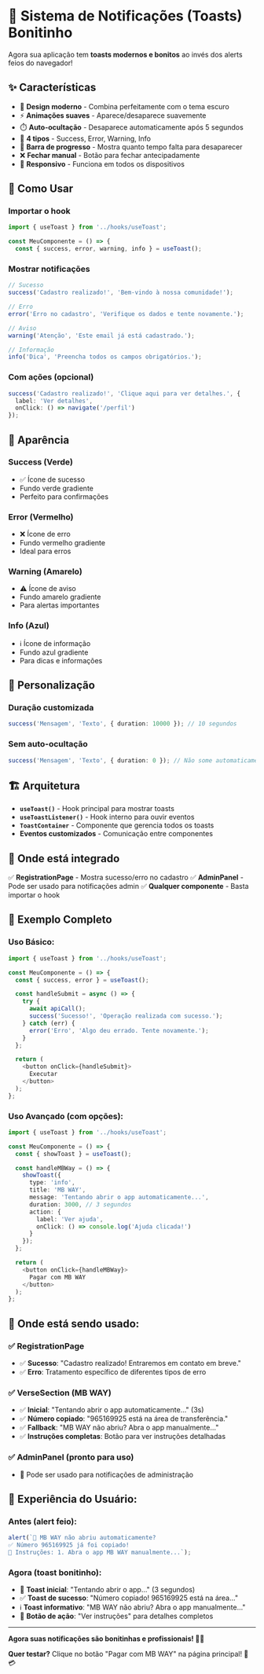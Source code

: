 # 🎉 Sistema de Notificações (Toasts) Bonitinho

Agora sua aplicação tem **toasts modernos e bonitos** ao invés dos alerts feios do navegador!

## ✨ Características

- 🎨 **Design moderno** - Combina perfeitamente com o tema escuro
- ⚡ **Animações suaves** - Aparece/desaparece suavemente
- ⏱️ **Auto-ocultação** - Desaparece automaticamente após 5 segundos
- 🎯 **4 tipos** - Success, Error, Warning, Info
- 🔄 **Barra de progresso** - Mostra quanto tempo falta para desaparecer
- ❌ **Fechar manual** - Botão para fechar antecipadamente
- 📱 **Responsivo** - Funciona em todos os dispositivos

## 🚀 Como Usar

### Importar o hook
```typescript
import { useToast } from '../hooks/useToast';

const MeuComponente = () => {
  const { success, error, warning, info } = useToast();
```

### Mostrar notificações
```typescript
// Sucesso
success('Cadastro realizado!', 'Bem-vindo à nossa comunidade!');

// Erro
error('Erro no cadastro', 'Verifique os dados e tente novamente.');

// Aviso
warning('Atenção', 'Este email já está cadastrado.');

// Informação
info('Dica', 'Preencha todos os campos obrigatórios.');
```

### Com ações (opcional)
```typescript
success('Cadastro realizado!', 'Clique aqui para ver detalhes.', {
  label: 'Ver detalhes',
  onClick: () => navigate('/perfil')
});
```

## 🎨 Aparência

### Success (Verde)
- ✅ Ícone de sucesso
- Fundo verde gradiente
- Perfeito para confirmações

### Error (Vermelho)
- ❌ Ícone de erro
- Fundo vermelho gradiente
- Ideal para erros

### Warning (Amarelo)
- ⚠️ Ícone de aviso
- Fundo amarelo gradiente
- Para alertas importantes

### Info (Azul)
- ℹ️ Ícone de informação
- Fundo azul gradiente
- Para dicas e informações

## 🔧 Personalização

### Duração customizada
```typescript
success('Mensagem', 'Texto', { duration: 10000 }); // 10 segundos
```

### Sem auto-ocultação
```typescript
success('Mensagem', 'Texto', { duration: 0 }); // Não some automaticamente
```

## 🏗️ Arquitetura

- **`useToast()`** - Hook principal para mostrar toasts
- **`useToastListener()`** - Hook interno para ouvir eventos
- **`ToastContainer`** - Componente que gerencia todos os toasts
- **Eventos customizados** - Comunicação entre componentes

## 📍 Onde está integrado

✅ **RegistrationPage** - Mostra sucesso/erro no cadastro
✅ **AdminPanel** - Pode ser usado para notificações admin
✅ **Qualquer componente** - Basta importar o hook

## 🎯 Exemplo Completo

### **Uso Básico:**
```typescript
import { useToast } from '../hooks/useToast';

const MeuComponente = () => {
  const { success, error } = useToast();

  const handleSubmit = async () => {
    try {
      await apiCall();
      success('Sucesso!', 'Operação realizada com sucesso.');
    } catch (err) {
      error('Erro', 'Algo deu errado. Tente novamente.');
    }
  };

  return (
    <button onClick={handleSubmit}>
      Executar
    </button>
  );
};
```

### **Uso Avançado (com opções):**
```typescript
import { useToast } from '../hooks/useToast';

const MeuComponente = () => {
  const { showToast } = useToast();

  const handleMBWay = () => {
    showToast({
      type: 'info',
      title: 'MB WAY',
      message: 'Tentando abrir o app automaticamente...',
      duration: 3000, // 3 segundos
      action: {
        label: 'Ver ajuda',
        onClick: () => console.log('Ajuda clicada!')
      }
    });
  };

  return (
    <button onClick={handleMBWay}>
      Pagar com MB WAY
    </button>
  );
};
```

## 📍 **Onde está sendo usado:**

### ✅ **RegistrationPage**
- ✅ **Sucesso**: "Cadastro realizado! Entraremos em contato em breve."
- ✅ **Erro**: Tratamento específico de diferentes tipos de erro

### ✅ **VerseSection (MB WAY)**
- ✅ **Inicial**: "Tentando abrir o app automaticamente..." (3s)
- ✅ **Número copiado**: "965169925 está na área de transferência."
- ✅ **Fallback**: "MB WAY não abriu? Abra o app manualmente..."
- ✅ **Instruções completas**: Botão para ver instruções detalhadas

### ✅ **AdminPanel** (pronto para uso)
- 🎯 Pode ser usado para notificações de administração

## 🎨 **Experiência do Usuário:**

### **Antes (alert feio):**
```javascript
alert(`📱 MB WAY não abriu automaticamente?
✅ Número 965169925 já foi copiado!
🔄 Instruções: 1. Abra o app MB WAY manualmente...`);
```

### **Agora (toast bonitinho):**
- 🎨 **Toast inicial**: "Tentando abrir o app..." (3 segundos)
- ✅ **Toast de sucesso**: "Número copiado! 965169925 está na área..."
- ℹ️ **Toast informativo**: "MB WAY não abriu? Abra o app manualmente..."
- 🎯 **Botão de ação**: "Ver instruções" para detalhes completos

---

**Agora suas notificações são bonitinhas e profissionais! 🎨✨**

**Quer testar?** Clique no botão "Pagar com MB WAY" na página principal! 🔔💳
